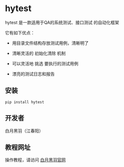 hytest
========

hytest 是一款适用于QA的系统测试、接口测试 的自动化框架

它有如下优点：

- 用目录文件结构存放测试用例，清晰明了

- 清晰灵活的 初始化清除 机制

- 可以灵活地 挑选 要执行的测试用例

- 漂亮的测试日志和报告




安装
------------

    pip install hytest


    


开发者
------------

白月黑羽（江春阳）




教程网址
------------

操作教程，请访问 [白月黑羽官网](http://www.python3.vip/tut/auto/hytest/01/) 